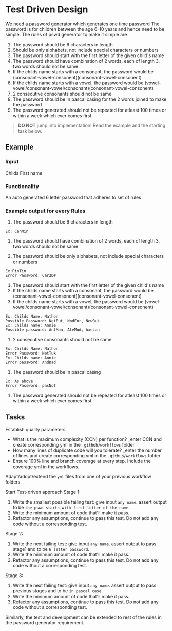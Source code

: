 # Test Driven Design

We need a password generator which generates one time password
The password is for children between the age 6-10 years and hence need to be simple.
The rules of pswd generator to make it simple are
1. The password should be 6 characters in length
1. Should be only alphabets, not include special characters or numbers
1. The password should start with the first letter of the given child's name
1. The password should have combination of 2 words, each of length 3, two words should not be same
1. If the childs name starts with a consonant, the password would be (consonant-vowel-consonent)(consonant-vowel-consonent)
1. If the childs name starts with a vowel, the password would be (vowel-vowel/consonant-vowel/consonant)(consonant-vowel-consonent)
1. 2 consecutive consonants should not be same
1. The password should be in pascal casing for the 2 words joined to make the password
1. The password generated should not be repeated for atleast 100 times or within a week which ever comes first


> **DO NOT** jump into implementation! Read the example and the starting task below.

## Example
### Input

Childs First name

### Functionality

An auto generated 6 letter password that adheres to set of rules

### Example output for every Rules 
1. The password should be 6 characters in length 
```
Ex: CanMin
```
1. The password should have combination of 2 words, each of length 3, two words should not be same

1. The password should be only alphabets, not include special characters or numbers
```
Ex:PinTin 
Error Password: Car2D#
```
1. The password should start with the first letter of the given child's name
1. If the childs name starts with a consonant, the password would be (consonant-vowel-consonent)(consonant-vowel-consonent)
1. If the childs name starts with a vowel, the password would be (vowel-vowel/consonant-vowel/consonant)(consonant-vowel-consonent)
```
Ex: Childs Name: Nathon 
Possible Password: NetPut, NodFor, NewBuk
Ex: Childs name: Annie
Possible password: AntMan, AteMud, AxeLan
```
1. 2 consecutive consonants should not be same
```
Ex: Childs Name: Nathon 
Error Password: NetTuk
Ex: Childs name: Annie
Error password: AndDad
```
1. The password should be in pascal casing  
```
Ex: As above
Error Password: pasNot
```
1. The password generated should not be repeated for atleast 100 times or within a week which ever comes first


## Tasks

Establish quality parameters: 

- What is the maximum complexity (CCN) per function? _enter CCN and create corresponding yml in the `.github/workflows` folder
- How many lines of duplicate code will you tolerate? _enter the number of lines and create corresponding yml in the `.github/workflows` folder
- Ensure 100% line and branch coverage at every step. Include the coverage yml in the workflows.

Adapt/adopt/extend the `yml` files from one of your previous workflow folders.

Start Test-driven approach
Stage 1:
1. Write the smallest possible failing test: give input `any name`. assert output to be `the pswd starts with first letter of the name`.
1. Write the minimum amount of code that'll make it pass.
1. Refactor any assumptions, continue to pass this test. Do not add any code without a corresponding test.

Stage 2:
1. Write the next failing test: give input `any name`. assert output to pass stage1 and to be `6 letter password`.
1. Write the minimum amount of code that'll make it pass.
1. Refactor any assumptions, continue to pass this test. Do not add any code without a corresponding test.

Stage 3:
1. Write the next failing test: give input `any name`. assert output to pass previous stages and to be `in pascal case`.
1. Write the minimum amount of code that'll make it pass.
1. Refactor any assumptions, continue to pass this test. Do not add any code without a corresponding test.

Similarly, the test and development can be extended to rest of the rules in the password generator requirement.
